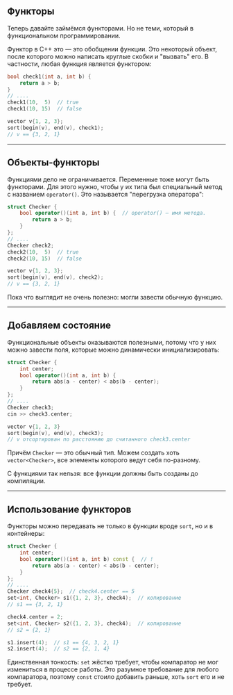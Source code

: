 ## Функторы
Теперь давайте займёмся функторами.
Но не теми, который в функциональном программировании.

Функтор в C++ это — это обобщении функции.
Это некоторый объект, после которого можно написать круглые скобки
и "вызвать" его.
В частности, любая функция является функтором:

```c++
bool check1(int a, int b) {
    return a > b;
}
// ....
check1(10,  5)  // true
check1(10, 15)  // false

vector v{1, 2, 3};
sort(begin(v), end(v), check1);
// v == {3, 2, 1}
```

---
## Объекты-функторы
Функциями дело не ограничивается.
Переменные тоже могут быть функторами.
Для этого нужно, чтобы у их типа был специальный метод с названием `operator()`.
Это называется "перегрузка оператора":

```c++
struct Checker {
    bool operator()(int a, int b) {  // operator() — имя метода.
        return a > b;
    }
};
// ....
Checker check2;
check2(10,  5)  // true
check2(10, 15)  // false

vector v{1, 2, 3};
sort(begin(v), end(v), check2);
// v == {3, 2, 1}
```

Пока что выглядит не очень полезно: могли завести обычную функцию.

---
## Добавляем состояние
Функциональные объекты оказываются полезными, потому что у них можно завести поля,
которые можно динамически инициализировать:

```c++
struct Checker {
    int center;
    bool operator()(int a, int b) {
        return abs(a - center) < abs(b - center);
    }
};
// ....
Checker check3;
cin >> check3.center;

vector v{1, 2, 3}
sort(begin(v), end(v), check3);
// v отсортирован по расстоянию до считанного check3.center
```

Причём `Checker` — это обычный тип.
Можем создать хоть `vector<Checker>`, все элементы которого ведут себя по-разному.

С функциями так нельзя: все функции должны быть созданы до компиляции.

---
## Использование функторов
Функторы можно передавать не только в функции вроде `sort`, но и в контейнеры:

```c++
struct Checker {
    int center;
    bool operator()(int a, int b) const {  // !
        return abs(a - center) < abs(b - center);
    }
};
// ....
Checker check4{5};  // check4.center == 5
set<int, Checker> s1({1, 2, 3}, check4);  // копирование
// s1 == {3, 2, 1}

check4.center = 2;
set<int, Checker> s2({1, 2, 3}, check4);  // копирование
// s2 = {2, 1}

s1.insert(4);  // s1 == {4, 3, 2, 1}
s2.insert(4);  // s2 == {2, 1, 4}
```

Единственная тонкость: `set` жёстко требует, чтобы компаратор
не мог измениться в процессе работы.
Это разумное требование для любого компаратора, поэтому `const`
стоило добавить раньше, хоть `sort` его и не требует.
